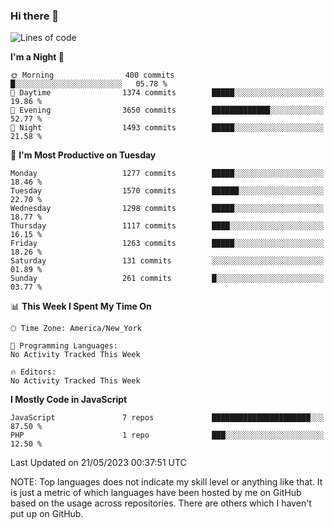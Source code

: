 ### Hi there 👋

<!--
**LynxJinxxy/LynxJinxxy** is a ✨ _special_ ✨ repository because its `README.md` (this file) appears on your GitHub profile.

Here are some ideas to get you started:

- 🔭 I’m currently working on ...
- 🌱 I’m currently learning ...
- 👯 I’m looking to collaborate on ...
- 🤔 I’m looking for help with ...
- 💬 Ask me about ...
- 📫 How to reach me: ...
- 😄 Pronouns: ...
- ⚡ Fun fact: ...
-->

<!--START_SECTION:waka-->
![Lines of code](https://img.shields.io/badge/From%20Hello%20World%20I%27ve%20Written-15.1%20million%20lines%20of%20code-blue)

**I'm a Night 🦉** 

```text
🌞 Morning                400 commits         █░░░░░░░░░░░░░░░░░░░░░░░░   05.78 % 
🌆 Daytime                1374 commits        █████░░░░░░░░░░░░░░░░░░░░   19.86 % 
🌃 Evening                3650 commits        █████████████░░░░░░░░░░░░   52.77 % 
🌙 Night                  1493 commits        █████░░░░░░░░░░░░░░░░░░░░   21.58 % 
```
📅 **I'm Most Productive on Tuesday** 

```text
Monday                   1277 commits        █████░░░░░░░░░░░░░░░░░░░░   18.46 % 
Tuesday                  1570 commits        ██████░░░░░░░░░░░░░░░░░░░   22.70 % 
Wednesday                1298 commits        █████░░░░░░░░░░░░░░░░░░░░   18.77 % 
Thursday                 1117 commits        ████░░░░░░░░░░░░░░░░░░░░░   16.15 % 
Friday                   1263 commits        █████░░░░░░░░░░░░░░░░░░░░   18.26 % 
Saturday                 131 commits         ░░░░░░░░░░░░░░░░░░░░░░░░░   01.89 % 
Sunday                   261 commits         █░░░░░░░░░░░░░░░░░░░░░░░░   03.77 % 
```


📊 **This Week I Spent My Time On** 

```text
🕑︎ Time Zone: America/New_York

💬 Programming Languages: 
No Activity Tracked This Week

🔥 Editors: 
No Activity Tracked This Week
```

**I Mostly Code in JavaScript** 

```text
JavaScript               7 repos             ██████████████████████░░░   87.50 % 
PHP                      1 repo              ███░░░░░░░░░░░░░░░░░░░░░░   12.50 % 
```




 Last Updated on 21/05/2023 00:37:51 UTC
<!--END_SECTION:waka-->
NOTE: Top languages does not indicate my skill level or anything like that. It is just a metric of which languages have been hosted by me on GitHub based on the usage across repositories. There are others which I haven't put up on GitHub.
